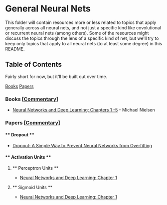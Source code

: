 # General Neural Nets 

This folder will contain resources more or less related to topics that apply generally across all neural nets, and not just a specific kind like covolutional or recurrent neural nets (among others). Some of the resources might discuss the topics through the lens of a specific kind of net, but we'll try to keep only topics that apply to all neural nets (to at least some degree) in this README.  

## Table of Contents

Fairly short for now, but it'll be built out over time. 

[Books](#books)
[Papers](#papers)

### Books [[Commentary](books_commentary)]

* [Neural Networks and Deep Learning: Chapters 1 -5](http://neuralnetworksanddeeplearning.com/) - Michael Nielsen

### Papers [[Commentary](papers_commentary)]

#### ** Dropout ** 

* [Dropout:  A Simple Way to Prevent Neural Networks from Overfitting](http://jmlr.org/papers/volume15/srivastava14a/srivastava14a.pdf)   

#### ** Activation Units ** 

 1. ** Perceptron Units ** 
    * [Neural Networks and Deep Learning: Chapter 1](http://neuralnetworksanddeeplearning.com/chap1.html#perceptrons)


 1. ** Sigmoid Units ** 
    * [Neural Networks and Deep Learning: Chapter 1](http://neuralnetworksanddeeplearning.com/chap1.html#sigmoid_neurons)

